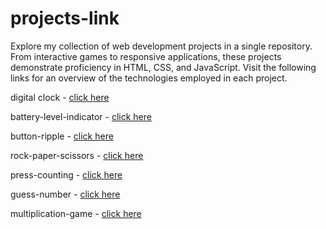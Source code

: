 # projects-link
Explore my collection of web development projects in a single repository. From interactive games to responsive applications, these projects demonstrate proficiency in HTML, CSS, and JavaScript. Visit the following links for an overview of the technologies employed in each project.

digital clock - [click here](https://sivajis068.github.io/digital-clock/)

battery-level-indicator - [click here](https://sivajis068.github.io/battery-level-indicator/)

button-ripple - [click here](https://sivajis068.github.io/button-ripple/)

rock-paper-scissors - [click here](https://sivajis068.github.io/rock-paper-scissors/)

press-counting - [click here](https://sivajis068.github.io/press-counting/)

guess-number - [click here](https://sivajis068.github.io/guess-number/)

multiplication-game - [click here](https://sivajis068.github.io/multiplication-game/)
